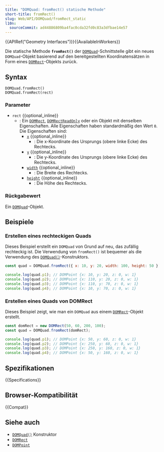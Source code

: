 ```yaml
---
title: "DOMQuad: fromRect() statische Methode"
short-title: fromRect()
slug: Web/API/DOMQuad/fromRect_static
l10n:
  sourceCommit: ad44886809ba4fac0cda32fd0c83a3dfbae14e57
---
```


{{APIRef("Geometry Interfaces")}}{{AvailableInWorkers}}

Die statische Methode **`fromRect()`** der [`DOMQuad`](/de/docs/Web/API/DOMQuad)-Schnittstelle gibt ein neues `DOMQuad`-Objekt basierend auf den bereitgestellten Koordinatensätzen in Form eines [`DOMRect`](/de/docs/Web/API/DOMRect)-Objekts zurück.

## Syntax

```js-nolint
DOMQuad.fromRect()
DOMQuad.fromRect(rect)
```

### Parameter

- `rect` {{optional_inline}}
  - : Ein [`DOMRect`](/de/docs/Web/API/DOMRect), [`DOMRectReadOnly`](/de/docs/Web/API/DOMRectReadOnly) oder ein Objekt mit denselben Eigenschaften. Alle Eigenschaften haben standardmäßig den Wert `0`. Die Eigenschaften sind:
    - [`x`](/de/docs/Web/API/DOMRect/x) {{optional_inline}}
      - : Die x-Koordinate des Ursprungs (obere linke Ecke) des Rechtecks.
    - [`y`](/de/docs/Web/API/DOMRect/y) {{optional_inline}}
      - : Die y-Koordinate des Ursprungs (obere linke Ecke) des Rechtecks.
    - [`width`](/de/docs/Web/API/DOMRect/width) {{optional_inline}}
      - : Die Breite des Rechtecks.
    - [`height`](/de/docs/Web/API/DOMRect/height) {{optional_inline}}
      - : Die Höhe des Rechtecks.

### Rückgabewert

Ein [`DOMQuad`](/de/docs/Web/API/DOMQuad)-Objekt.

## Beispiele

### Erstellen eines rechteckigen Quads

Dieses Beispiel erstellt ein `DOMQuad` von Grund auf neu, das zufällig rechteckig ist. Die Verwendung von `fromRect()` ist bequemer als die Verwendung des [`DOMQuad()`](/de/docs/Web/API/DOMQuad/DOMQuad)-Konstruktors.

```js
const quad = DOMQuad.fromRect({ x: 10, y: 20, width: 100, height: 50 });

console.log(quad.p1); // DOMPoint {x: 10, y: 20, z: 0, w: 1}
console.log(quad.p2); // DOMPoint {x: 110, y: 20, z: 0, w: 1}
console.log(quad.p3); // DOMPoint {x: 110, y: 70, z: 0, w: 1}
console.log(quad.p4); // DOMPoint {x: 10, y: 70, z: 0, w: 1}
```

### Erstellen eines Quads von DOMRect

Dieses Beispiel zeigt, wie man ein `DOMQuad` aus einem [`DOMRect`](/de/docs/Web/API/DOMRect)-Objekt erstellt.

```js
const domRect = new DOMRect(50, 60, 200, 100);
const quad = DOMQuad.fromRect(domRect);

console.log(quad.p1); // DOMPoint {x: 50, y: 60, z: 0, w: 1}
console.log(quad.p2); // DOMPoint {x: 250, y: 60, z: 0, w: 1}
console.log(quad.p3); // DOMPoint {x: 250, y: 160, z: 0, w: 1}
console.log(quad.p4); // DOMPoint {x: 50, y: 160, z: 0, w: 1}
```

## Spezifikationen

{{Specifications}}

## Browser-Kompatibilität

{{Compat}}

## Siehe auch

- [`DOMQuad()`](/de/docs/Web/API/DOMQuad/DOMQuad) Konstruktor
- [`DOMRect`](/de/docs/Web/API/DOMRect)
- [`DOMPoint`](/de/docs/Web/API/DOMPoint)
